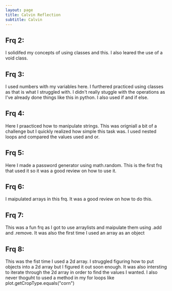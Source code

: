 ```yaml
---
layout: page
title: Calvin Reflection
subtitle: Calvin
---
```


## Frq 2:
I solidifed my concepts of using classes and this. I also leared the use of a void class.

## Frq 3:
I used numbers with my variables here. I furthered practiced using classes as that is what I struggled with. I didn't really stuggle with the operations as I've already done things like this in python. I also used if and if else.

## Frq 4:
Here I praacticed how to manipulate strings. This was origniall a bit of a challenge but I quickly realized how simple this task was. I used nested loops and compared the values used and or.

## Frq 5:
Here I made a password generator using math.random. This is the first frq that used it so it was a good review on how to use it.

## Frq 6:
I maipulated arrays in this frq. It was a good review on how to do this.

## Frq 7:
This was a fun frq as I got to use arraylists and maipulate them using .add and .remove. It was also the first time I used an array as an object

## Frq 8: 
This was the fist time I used a 2d array. I struggled figuring how to put objects into a 2d array but I figured it out soon enough. It was also intersting to iterate through the 2d array in order to find the values I wanted. I also never thoguht to used a method in my for loops like plot.getCropType.equals("corn")

